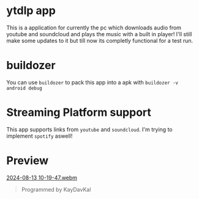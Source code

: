 # ytdlp app
This is a application for currently the pc which downloads audio from youtube and soundcloud and plays the music with a built in player!
I'll still make some updates to it but till now its completly functional for a test run.
# buildozer
You can use `buildozer` to pack this app into a apk with `buildozer -v android debug`
# Streaming Platform support
This app supports links from `youtube` and `soundcloud`. I'm trying to implement `spotify` aswell!
# Preview
[2024-08-13 10-19-47.webm](https://github.com/user-attachments/assets/bfb50e01-4fa3-4e7c-b376-b124cdaddbb7)

> Programmed by KayDavKal
